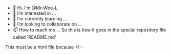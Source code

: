 - 👋 Hi, I’m @Mr-Woo-L
- 👀 I’m interested in ...
- 🌱 I’m currently learning ...
- 💞️ I’m looking to collaborate on ...
- 📫 How to reach me ...
So this is how it goes in the special repository file called 'README.md'

This must be a html file because \<!--  <!-- you canot see this -->
<!---
Mr-Woo-L/Mr-Woo-L is a ✨ special ✨ repository because its `README.md` (this file) appears on your GitHub profile.
You can click the Preview link to take a look at your changes.
--->
